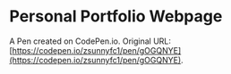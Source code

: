 # Personal Portfolio Webpage

A Pen created on CodePen.io. Original URL: [https://codepen.io/zsunnyfc1/pen/gOGQNYE](https://codepen.io/zsunnyfc1/pen/gOGQNYE).


